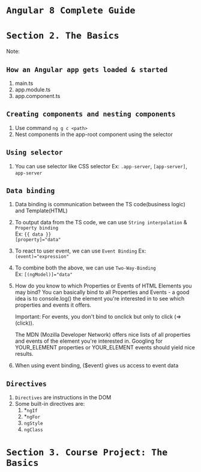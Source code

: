 # `Angular 8 Complete Guide`

# `Section 2. The Basics`

Note:<br>

## `How an Angular app gets loaded & started`

1. main.ts
2. app.module.ts
3. app.component.ts

## `Creating components and nesting components`

1. Use command `ng g c <path>`<br>
2. Nest components in the app-root component using the selector

## `Using selector`

1. You can use selector like CSS selector
   Ex: `.app-server`, `[app-server]`, `app-server`

## `Data binding`

1. Data binding is communication between the TS code(business logic) and Template(HTML)
2. To output data from the TS code, we can use `String interpolation` & `Property binding`<br>
   Ex: `{{ data }}`<br>
   `[property]="data"`

3. To react to user event, we can use `Event Binding`
   Ex: `(event)="expression"`

4. To combine both the above, we can use `Two-Way-Binding`<br>
   Ex: `[(ngModel)]="data"`

5. How do you know to which Properties or Events of HTML Elements you may bind? You can basically bind to all Properties and Events - a good idea is to console.log() the element you're interested in to see which properties and events it offers.

   Important: For events, you don't bind to onclick but only to click (=> (click)).

   The MDN (Mozilla Developer Network) offers nice lists of all properties and events of the element you're interested in. Googling for YOUR_ELEMENT properties or YOUR_ELEMENT events should yield nice results.

6. When using event binding, (\$event) gives us access to event data

## `Directives`

1. `Directives` are instructions in the DOM<br>
2. Some built-in directives are:
   1. \*`ngIf`
   2. \*`ngFor`
   3. `ngStyle`
   4. `ngClass`

# `Section 3. Course Project: The Basics`
